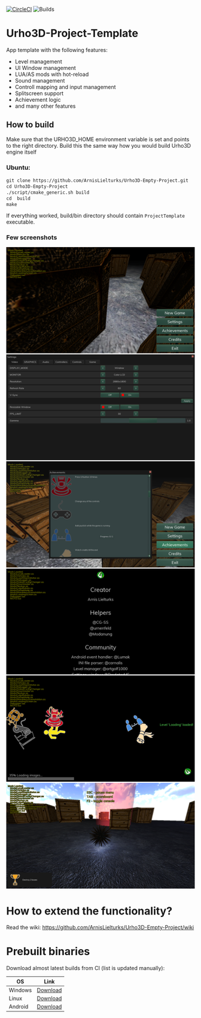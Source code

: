 [![CircleCI](https://circleci.com/gh/ArnisLielturks/Urho3D-Project-Template/tree/master.svg?style=svg)](https://circleci.com/gh/ArnisLielturks/Urho3D-Empty-Project/tree/master)
![Builds](https://github.com/ArnisLielturks/Urho3D-Project-Template/workflows/Builds/badge.svg)

# Urho3D-Project-Template
App template with the following features:
* Level management
* UI Window management
* LUA/AS mods with hot-reload
* Sound management
* Controll mapping and input management
* Splitscreen support
* Achievement logic
* and many other features

## How to build
Make sure that the URHO3D_HOME environment variable is set and points to the right directory. Build this the same way how you would build Urho3D engine itself

### Ubuntu:
```
git clone https://github.com/ArnisLielturks/Urho3D-Empty-Project.git
cd Urho3D-Empty-Project
./script/cmake_generic.sh build
cd  build
make
```


If everything worked, build/bin directory should contain `ProjectTemplate` executable.


### Few screenshots
![MainMenu](https://github.com/ArnisLielturks/Urho3D-Empty-Project/blob/master/Screenshots/MainMenu.png)
![Settings](https://github.com/ArnisLielturks/Urho3D-Empty-Project/blob/master/Screenshots/Settings.png)
![Achievements](https://github.com/ArnisLielturks/Urho3D-Empty-Project/blob/master/Screenshots/Achievements.png)
![Credits](https://github.com/ArnisLielturks/Urho3D-Empty-Project/blob/master/Screenshots/Credits.png)
![Loading](https://github.com/ArnisLielturks/Urho3D-Empty-Project/blob/master/Screenshots/Loading.png)
![Level](https://github.com/ArnisLielturks/Urho3D-Empty-Project/blob/master/Screenshots/Level.png)


# How to extend the functionality?
Read the wiki: https://github.com/ArnisLielturks/Urho3D-Empty-Project/wiki

# Prebuilt binaries
Download almost latest builds from CI (list is updated manually):

| OS | Link |
| --- | --- |
| Windows             | [Download](https://830-138001494-gh.circle-artifacts.com/0/ProjectTemplate_Windows.zip) |
| Linux               | [Download](https://828-138001494-gh.circle-artifacts.com/0/ProjectTemplate_Linux.zip) |
| Android             | [Download](https://730-138001494-gh.circle-artifacts.com/0/home/circleci/project/Urho3D/android/launcher-app/build/outputs/apk/debug/launcher-app-armeabi-v7a-debug.apk) |

